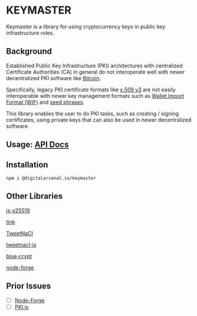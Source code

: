 # KEYMASTER

Keymaster is a library for using cryptocurrency keys in public key infrastructure roles.

## Background

Established Public Key Infrastructure (PKI) architectures with centralized Certificate Authorities (CA) in general do not interoperate well with newer decentralized PKI software like [Bitcoin](https://bitcoin.org/en/).

Specifically, legacy PKI certificate formats like [x.509 v3](https://tools.ietf.org/html/rfc5280) are not easily interoperable with newer key management formats such as [Wallet Import Format (WIF)](https://en.bitcoin.it/wiki/Wallet_import_format) and [seed phrases](https://en.bitcoin.it/wiki/Seed_phrase#:~:text=A%20seed%20phrase%2C%20seed%20recovery,write%20it%20down%20on%20paper.).

This library enables the user to do PKI tasks, such as creating / signing certificates, using private keys that can also be used in newer decentralized software.

## Usage: [API Docs](./dist/doc.md)

## Installation

```
npm i @digitalarsenal.io/keymaster
```

## Other Libraries

[js-x25519](https://github.com/CryptoEsel/js-x25519)

[tink](https://github.com/google/tink)

[TweetNaCl](https://tweetnacl.cr.yp.to/software.html)

[tweetnacl-js](https://github.com/dchest/tweetnacl-js)

[blue-crypt](https://git.rootprojects.org/root/acme.js)

[node-forge](https://github.com/digitalbazaar/forge)

## Prior Issues

- [ ] [Node-Forge](https://github.com/digitalbazaar/forge/issues/532)
- [ ] [PKI.js](https://github.com/PeculiarVentures/PKI.js/pull/230)
